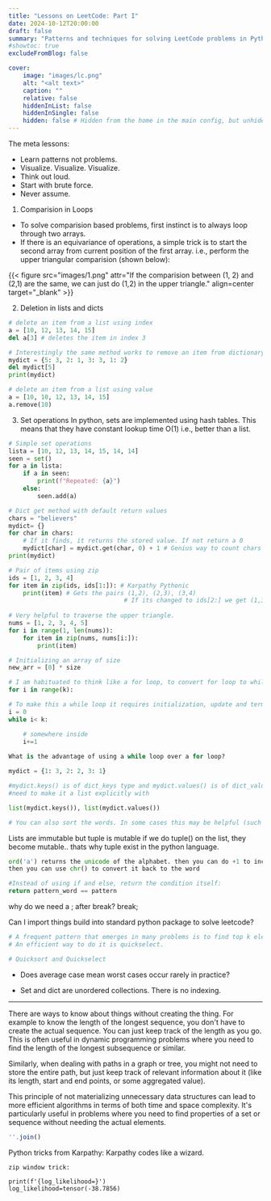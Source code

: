 ```yaml
---
title: "Lessons on LeetCode: Part I"
date: 2024-10-12T20:00:00
draft: false
summary: "Patterns and techniques for solving LeetCode problems in Python"
#showtoc: true
excludeFromBlog: false

cover:
    image: "images/lc.png"
    alt: "<alt text>"
    caption: "" 
    relative: false 
    hiddenInList: false
    hiddenInSingle: false
    hidden: false # Hidden from the home in the main config, but unhide here.
---
```


The meta lessons: 
- Learn patterns not problems.
- Visualize. Visualize. Visualize.
- Think out loud.
- Start with brute force.
- Never assume.

1. Comparision in Loops

- To solve comparision based problems, first instinct is to always loop through two arrays. 
- If there is an equivariance of operations, a simple trick is to start the second array from current position of the first array. i.e., perform the upper triangular comparision (shown below):

{{< figure src="images/1.png" attr="If the comparision between (1, 2) and (2,1) are the same, we can just do (1,2) in the upper triangle." align=center target="_blank" >}}


2. Deletion in lists and dicts

```python {linenos=inline}
# delete an item from a list using index
a = [10, 12, 13, 14, 15]
del a[3] # deletes the item in index 3

# Interestingly the same method works to remove an item from dictionary based on key
mydict = {5: 3, 2: 1, 3: 3, 1: 2}
del mydict[5]
print(mydict)

# delete an item from a list using value
a = [10, 10, 12, 13, 14, 15]
a.remove(10)
```

3. Set operations
In python, sets are implemented using hash tables. This means that they have constant lookup time O(1) i.e., better than a list.

```python {linenos=inline}
# Simple set operations
lista = [10, 12, 13, 14, 15, 14, 14]
seen = set()
for a in lista:
    if a in seen:
        print(f"Repeated: {a}")
    else: 
        seen.add(a)
```

```python {linenos=inline}  
# Dict get method with default return values
chars = "believers"
mydict= {}
for char in chars: 
	# If it finds, it returns the stored value. If not return a 0
	mydict[char] = mydict.get(char, 0) + 1 # Genius way to count chars in a string
print(mydict)
```

```python {linenos=inline}
# Pair of items using zip
ids = [1, 2, 3, 4]
for item in zip(ids, ids[1:]): # Karpathy Pythonic
    print(item) # Gets the pairs (1,2), (2,3), (3,4)
								# If its changed to ids[2:] we get (1,3), (2,4)
								
# Very helpful to traverse the upper triangle.
nums = [1, 2, 3, 4, 5]
for i in range(1, len(nums)):
    for item in zip(nums, nums[i:]):
        print(item)
```

```python {linenos=inline}
# Initializing an array of size
new_arr = [0] * size
```

```python {linenos=inline}
# I am habituated to think like a for loop, to convert for loop to while loop
for i in range(k): 

# To make this a while loop it requires initialization, update and termination
i = 0 
while i< k: 

	# somewhere inside  
	i+=1
	
What is the advantage of using a while loop over a for loop?
```
  
```python 
mydict = {1: 3, 2: 2, 3: 1}

#mydict.keys() is of dict_keys type and mydict.values() is of dict_values type
#need to make it a list explicitly with 

list(mydict.keys()), list(mydict.values())
```


```python
# You can also sort the words. In some cases this may be helpful (such as checking equality)

```

Lists are immutable but tuple is mutable if we do tuple() on the list, they become mutable.. thats why tuple exist in the python language.

```python
ord('a') returns the unicode of the alphabet. then you can do +1 to increment it.
then you can use chr() to convert it back to the word
```

```python
#Instead of using if and else, return the condition itself:  
return pattern_word == pattern
```

why do we need a ; after break? break;


Can I import things build into standard python package to solve leetcode?

```python
# A frequent pattern that emerges in many problems is to find top k elements. 
# An efficient way to do it is quickselect. 

```

```python
# Quicksort and Quickselect
```

- Does average case mean worst cases occur rarely in practice?

- Set and dict are unordered collections. There is no indexing.

---

There are ways to know about things without creating the thing. For example to know the length of the longest sequence, you don't have to create the actual sequence. You can just keep track of the length as you go. This is often useful in dynamic programming problems where you need to find the length of the longest subsequence or similar.

Similarly, when dealing with paths in a graph or tree, you might not need to store the entire path, but just keep track of relevant information about it (like its length, start and end points, or some aggregated value).

This principle of not materializing unnecessary data structures can lead to more efficient algorithms in terms of both time and space complexity. It's particularly useful in problems where you need to find properties of a set or sequence without needing the actual elements.


```jsx
''.join()
```

Python tricks from Karpathy:
Karpathy codes like a wizard. 

```
zip window trick:
```

```
print(f'{log_likelihood=}')
log_likelihood=tensor(-38.7856)
```



